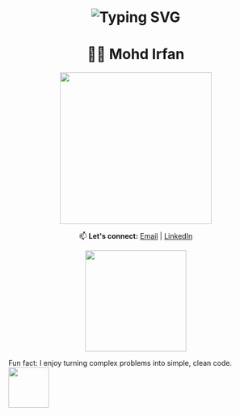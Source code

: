 

<!-- README.md -->
<h1 align="center">
  <img src="https://readme-typing-svg.demolab.com?font=Press+Start+2P&size=30&pause=1000&color=00FFFF&center=true&vCenter=true&width=900&lines=WELCOME+TO+MY+GITHUB+PROFILE!" alt="Typing SVG" />
</h1>




<div align="center">

# 👨‍💻 Mohd Irfan

<img src="https://media.giphy.com/media/qgQUggAC3Pfv687qPC/giphy.gif" width="300">


📫 **Let's connect:** [Email](mohdirfan68883@gmail.com) | [LinkedIn](your-link)

<img src="https://media.giphy.com/media/LMt9638dO8dftAjtco/giphy.gif" width="200">

</div>

Fun fact: I enjoy turning complex problems into simple, clean code.
<img src="https://media.giphy.com/media/JIX9t2j0ZTN9S/giphy.gif" width="80">




<!---
MIRFANY/MIRFANY is a ✨ special ✨ repository because its `README.md` (this file) appears on your GitHub profile.
You can click the Preview link to take a look at your changes.
--->
